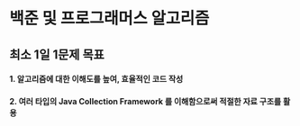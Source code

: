 # 백준 및 프로그래머스 알고리즘
## 최소 1일 1문제 목표
#### 1. 알고리즘에 대한 이해도를 높여, 효율적인 코드 작성
#### 2. 여러 타입의 Java Collection Framework 를 이해함으로써 적절한 자료 구조를 활용
